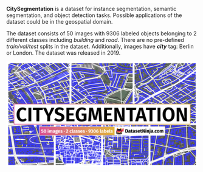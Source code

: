 **CitySegmentation** is a dataset for instance segmentation, semantic segmentation, and object detection tasks. Possible applications of the dataset could be in the geospatial domain. 

The dataset consists of 50 images with 9306 labeled objects belonging to 2 different classes including *building* and *road*. There are no pre-defined <i>train/val/test</i> splits in the dataset. Additionally, images have ***city*** tag: Berlin or London. The dataset was released in 2019.

<img src="https://github.com/dataset-ninja/city-segmentation/raw/main/visualizations/poster.png">
